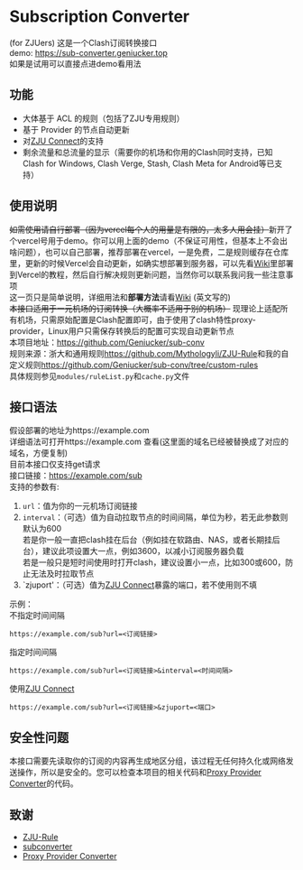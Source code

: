 # Subscription Converter
(for ZJUers)
这是一个Clash订阅转换接口  
demo: <https://sub-converter.geniucker.top>  
如果是试用可以直接点进demo看用法  
## 功能
- 大体基于 ACL 的规则（包括了ZJU专用规则）  
- 基于 Provider 的节点自动更新  
- 对[ZJU Connect](https://github.com/Mythologyli/ZJU-Connect/)的支持  
- 剩余流量和总流量的显示（需要你的机场和你用的Clash同时支持，已知Clash for Windows, Clash Verge, Stash, Clash Meta for Android等已支持）  
## 使用说明
~~如需使用请自行部署（因为vercel每个人的用量是有限的，太多人用会挂）~~新开了个vercel号用于demo。你可以用上面的demo（不保证可用性，但基本上不会出啥问题），也可以自己部署，推荐部署在vercel，一是免费，二是规则缓存在仓库里，更新的时候Vercel会自动更新，如确实想部署到服务器，可以先看[Wiki](https://github.com/Geniucker/sub-conv/wiki)里部署到Vercel的教程，然后自行解决规则更新问题，当然你可以联系我问我一些注意事项  
这一页只是简单说明，详细用法和**部署方法**请看[Wiki](https://github.com/Geniucker/sub-conv/wiki) (英文写的)  
~~本接口适用于一元机场的订阅转换（大概率不适用于别的机场）~~ 现理论上适配所有机场，只需原始配置是Clash配置即可，由于使用了clash特性proxy-provider，Linux用户只需保存转换后的配置可实现自动更新节点<br>
本项目地址：<https://github.com/Geniucker/sub-conv><br>
规则来源：浙大和通用规则<https://github.com/Mythologyli/ZJU-Rule>和我的自定义规则<https://github.com/Geniucker/sub-conv/tree/custom-rules><br>
具体规则参见`modules/ruleList.py`和`cache.py`文件<br>

## 接口语法
假设部署的地址为https://example.com  
详细语法可打开https://example.com 查看(这里面的域名已经被替换成了对应的域名，方便复制)  
目前本接口仅支持get请求  
接口链接：https://example.com/sub  
支持的参数有:<br>
  1. `url`：值为你的一元机场订阅链接  
  2. `interval`：（可选）值为自动拉取节点的时间间隔，单位为秒，若无此参数则默认为600  
    若是你一般一直把clash挂在后台（例如挂在软路由、NAS，或者长期挂后台），建议此项设置大一点，例如3600，以减小订阅服务器负载  
    若是一般只是短时间使用时打开clash，建议设置小一点，比如300或600，防止无法及时拉取节点
  3. `zjuport'：（可选）值为[ZJU Connect](https://github.com/Mythologyli/ZJU-Connect/)暴露的端口，若不使用则不填

示例：  
不指定时间间隔<br>
```
https://example.com/sub?url=<订阅链接>
```
指定时间间隔<br>
```
https://example.com/sub?url=<订阅链接>&interval=<时间间隔>
```
使用[ZJU Connect](https://github.com/Mythologyli/ZJU-Connect/)<br>
```
https://example.com/sub?url=<订阅链接>&zjuport=<端口>
```

## 安全性问题
本接口需要先读取你的订阅的内容再生成地区分组，该过程无任何持久化或网络发送操作，所以是安全的。您可以检查本项目的相关代码和[Proxy Provider Converter](https://github.com/qier222/proxy-provider-converter)的代码。  

## 致谢
- [ZJU-Rule](https://github.com/Mythologyli/ZJU-Rule/)
- [subconverter](https://github.com/tindy2013/subconverter)
- [Proxy Provider Converter](https://github.com/qier222/proxy-provider-converter)
